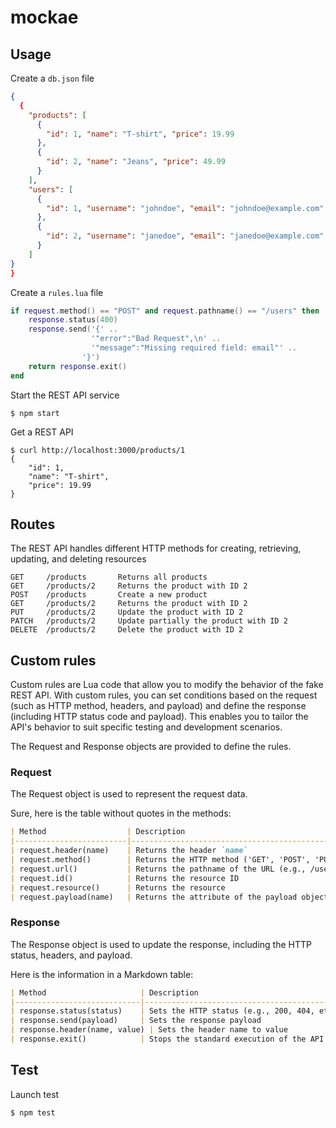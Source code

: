 # mockae

## Usage

Create a `db.json` file

```json
{
  {
    "products": [
      {
        "id": 1, "name": "T-shirt", "price": 19.99
      },
      {
        "id": 2, "name": "Jeans", "price": 49.99
      }
    ],
    "users": [
      {
        "id": 1, "username": "johndoe", "email": "johndoe@example.com"
      },
      {
        "id": 2, "username": "janedoe", "email": "janedoe@example.com"
      }
    ]
}
}
```

Create a `rules.lua` file

```lua
if request.method() == "POST" and request.pathname() == "/users" then
    response.status(400)
    response.send('{' .. 
                  '"error":"Bad Request",\n' ..
                  '"message":"Missing required field: email"' ..
                '}')
    return response.exit()
end
```

Start the REST API service

```shell
$ npm start
```

Get a REST API

```shell
$ curl http://localhost:3000/products/1
{
    "id": 1,
    "name": "T-shirt",
    "price": 19.99
}
```

## Routes

The REST API handles different HTTP methods for creating, retrieving, updating, and deleting resources


```
GET     /products	    Returns all products
GET     /products/2 	Returns the product with ID 2
POST    /products	    Create a new product
GET     /products/2	    Returns the product with ID 2
PUT     /products/2	    Update the product with ID 2
PATCH   /products/2	    Update partially the product with ID 2
DELETE  /products/2 	Delete the product with ID 2
```

## Custom rules

Custom rules are Lua code that allow you to modify the behavior of the fake REST API. With custom rules, you can set conditions based on the request (such as HTTP method, headers, and payload) and define the response (including HTTP status code and payload). This enables you to tailor the API's behavior to suit specific testing and development scenarios.

The Request and Response objects are provided to define the rules.

### Request

The Request object is used to represent the request data.

Sure, here is the table without quotes in the methods:

```md
| Method                  | Description                                                                        |
|-------------------------|------------------------------------------------------------------------------------|
| request.header(name)    | Returns the header `name`                                                          |
| request.method()        | Returns the HTTP method ('GET', 'POST', 'PUT', 'PATCH', 'DELETE')                  |
| request.url()           | Returns the pathname of the URL (e.g., /users/23).                                 |
| request.id()            | Returns the resource ID                                                            |
| request.resource()      | Returns the resource                                                               |
| request.payload(name)   | Returns the attribute of the payload object with the name specified in `name`      |
```

###  Response

The Response object is used to update the response, including the HTTP status, headers, and payload.

Here is the information in a Markdown table:

```md
| Method                     | Description                                                                                     |
|----------------------------|-------------------------------------------------------------------------------------------------|
| response.status(status)    | Sets the HTTP status (e.g., 200, 404, etc.)                                                     |
| response.send(payload)     | Sets the response payload                                                                       |
| response.header(name, value) | Sets the header name to value                                                                  |
| response.exit()            | Stops the standard execution of the API (No action or resource loading will be performed)       |
```

## Test

Launch test

```shell
$ npm test
```
